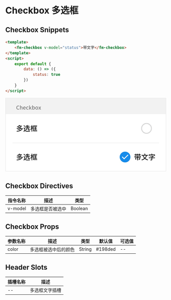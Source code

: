 # Checkbox 多选框

## Checkbox Snippets

```html
<template>
    <fm-checkbox v-model="status">带文字</fm-checkbox>
</template>
<script>
    export default {
        data: () => ({
            status: true
        })
    }
</script>
```

![](img/checkbox.png)

## Checkbox Directives

| 指令名称 | 描述 | 类型 |
| ----- | ----- | ----- |
| v-model | 多选框是否被选中 | Boolean |

## Checkbox Props

| 参数名称 | 描述 | 类型 | 默认值 | 可选值 |
| ----- | ----- | ----- | ----- | ----- |
| color | 多选框被选中后的颜色 | String | #198ded | -- |

## Header Slots

| 插槽名称 | 描述 |
| ----- | ----- |
| -- | 多选框文字插槽 |